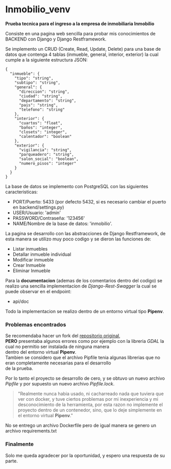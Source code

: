 # Inmobilio_venv

**Prueba tecnica para el ingreso a la empresa de inmobiliaria Inmobilio**

Consiste en una pagina web sencilla para probar mis conocimientos de BACKEND con Django y Django Restframework.  

Se implemento un CRUD (Create, Read, Update, Delete)
para una base de datos que contenga 4 tablas (inmueble, general, interior, exterior) la cual cumple a la siguiente estructura JSON:

~~~
{
  "inmueble": {
    "tipo": "string",
    "subtipo": "string",
    "general": {
      "direccion": "string",
      "ciudad": "string",
      "departamento": "string",
      "pais": "string",
      "telefono": "string"
    },
    "interior": {
      "cuartos": "float",
      "baños": "integer",
      "closets": "integer",
      "calentador": "boolean"
    },
    "exterior": {
      "vigilancia": "string",
      "parqueadero": "string",
      "salon_social": "boolean",
      "numero_pisos": "integer"
    }
  }
}
~~~

La base de datos se implemento con PostgreSQL con las siguientes caracteristicas:  
* PORT/Puerto: 5433 (por defecto 5432, si es necesario cambiar el puerto en backend/settings.py)
* USER/Usuario: 'admin'
* PASSWORD/Contraseña: '123456'
* NAME/Nombre de la base de datos: 'inmobilio'.  

La pagina se desarrollo con las abstracciones de Django Restframework, de esta manera se utilizo muy poco codigo
y se dieron las funciones de:
* Listar inmuebles
* Detallar inmueble individual
* Modificar inmueble
* Crear Inmueble
* Eliminar Inmueble

Para la **documentacion** (ademas de los comentarios dentro del codigo) se realizo una sencilla implementacion de *Django-Rest-Swagger* la cual se puede observar en el endpoint:
- api/doc  

Todo la implementacion se realizo dentro de un entorno virtual tipo **Pipenv**.

### Problemas encontrados

Se recomendaba hacer un fork del [repositorio original](https://gitlab.com/inmobilio-interview/backend-python/tree/master),  
**PERO** presentaba algunos errores como por ejemplo con la libreria *GDAL* la cual no permitio ser instalada de ninguna manera  
dentro del entorno virtual **Pipenv**.   
Tambien se considero que el archivo Pipfile tenia algunas librerias que no eran completamente necesarias para el desarrollo  
de la prueba.

Por lo tanto el proyecto se desarrollo de cero, y se obtuvo un nuevo archivo *Pipfile* y por supuesto un nuevo archivo *Pipfile.lock*.

> "Realmente nunca habia usado, ni cacharreado nada que tuviera que ver con docker, y tuve ciertos problemas por mi inexperiencia y mi desconocimiento de la herramienta, por esta razon no implemente el proyecto dentro de un contenedor, sino, que lo deje simplemente en el entorno virtual **Pipenv**."

No se entrego un archivo Dockerfile pero de igual manera se genero un archivo requirements.txt

### Finalmente
Solo me queda agradecer por la oportunidad, y espero una respuesta de su parte.
